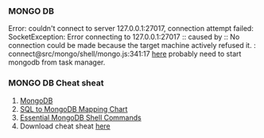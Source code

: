 ### MONGO DB
Error: couldn't connect to server 127.0.0.1:27017, connection attempt failed: SocketException: Error connecting to 127.0.0.1:27017 :: caused by :: No connection could be made because the target machine actively refused it. :
connect@src/mongo/shell/mongo.js:341:17 [here](https://www.youtube.com/watch?v=xgpGmi0EgcA) probably need to start mongodb from task manager.
### MONGO DB Cheat sheat
1. [MongoDB](https://gist.github.com/ondrejsika/ded2a9a22c96cda7098d69b5f158cd8a)
2. [SQL to MongoDB Mapping Chart](https://gist.github.com/aponxi/4380516)
3. [Essential MongoDB Shell Commands](https://www.opentechguides.com/how-to/article/mongodb/118/mongodb-cheatsheat.html)
4. Download cheat sheat [here](https://github.com/Bepul-Hossain/my-regular-learning/blob/master/assets/pdf/MongoDB-CheatSheet-v1_0.pdf)